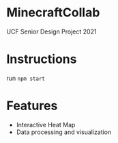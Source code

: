 # MinecraftCollab
UCF Senior Design Project 2021

# Instructions
run ```npm start```

# Features
- Interactive Heat Map
- Data processing and visualization

